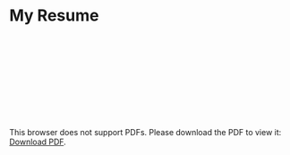 # My Resume

<object data="https://github.com/reedf1/resume/ReedRobertsCV.pdf" type="application/pdf" width="700px" height="700px">
    <embed src="https://github.com/reedf1/resume/ReedRobertsCV.pdf">
        <p>This browser does not support PDFs. Please download the PDF to view it: <a href="https://github.com/reedf1/resume/ReedRobertsCV.pdf">Download PDF</a>.</p>
    </embed>
</object>
